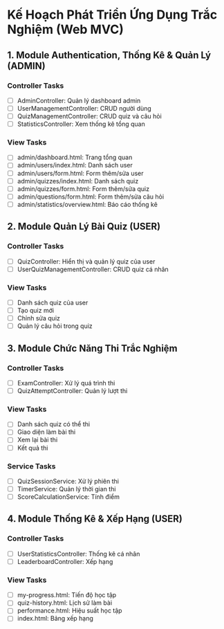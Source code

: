 # Kế Hoạch Phát Triển Ứng Dụng Trắc Nghiệm (Web MVC)

## 1. Module Authentication, Thống Kê & Quản Lý (ADMIN)

### Controller Tasks

- [ ] AdminController: Quản lý dashboard admin
- [ ] UserManagementController: CRUD người dùng
- [ ] QuizManagementController: CRUD quiz và câu hỏi
- [ ] StatisticsController: Xem thống kê tổng quan

### View Tasks

- [ ] admin/dashboard.html: Trang tổng quan
- [ ] admin/users/index.html: Danh sách user
- [ ] admin/users/form.html: Form thêm/sửa user
- [ ] admin/quizzes/index.html: Danh sách quiz
- [ ] admin/quizzes/form.html: Form thêm/sửa quiz
- [ ] admin/questions/form.html: Form thêm/sửa câu hỏi
- [ ] admin/statistics/overview.html: Báo cáo thống kê

## 2. Module Quản Lý Bài Quiz (USER)

### Controller Tasks

- [ ] QuizController: Hiển thị và quản lý quiz của user
- [ ] UserQuizManagementController: CRUD quiz cá nhân

### View Tasks

- [ ] Danh sách quiz của user
- [ ] Tạo quiz mới
- [ ] Chỉnh sửa quiz
- [ ] Quản lý câu hỏi trong quiz

## 3. Module Chức Năng Thi Trắc Nghiệm

### Controller Tasks

- [ ] ExamController: Xử lý quá trình thi
- [ ] QuizAttemptController: Quản lý lượt thi

### View Tasks

- [ ] Danh sách quiz có thể thi
- [ ] Giao diện làm bài thi
- [ ] Xem lại bài thi
- [ ] Kết quả thi

### Service Tasks

- [ ] QuizSessionService: Xử lý phiên thi
- [ ] TimerService: Quản lý thời gian thi
- [ ] ScoreCalculationService: Tính điểm

## 4. Module Thống Kê & Xếp Hạng (USER)

### Controller Tasks

- [ ] UserStatisticsController: Thống kê cá nhân
- [ ] LeaderboardController: Xếp hạng

### View Tasks

- [ ] my-progress.html: Tiến độ học tập
- [ ] quiz-history.html: Lịch sử làm bài
- [ ] performance.html: Hiệu suất học tập
- [ ] index.html: Bảng xếp hạng
